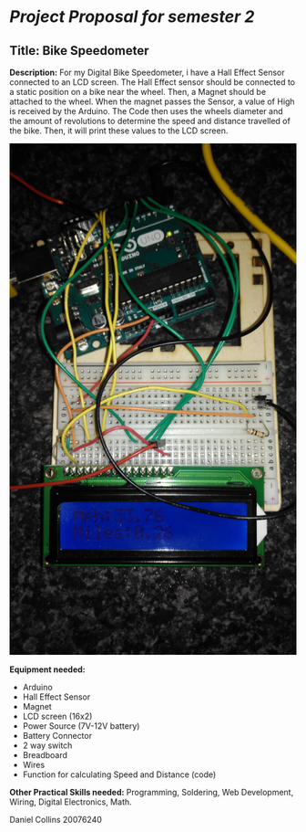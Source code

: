 # **_Project Proposal for semester 2_**
## **Title:** Bike Speedometer

**Description:** For my Digital Bike Speedometer, i have a Hall Effect Sensor connected to an LCD screen. The Hall Effect sensor should be connected to a static position on a bike near the wheel. Then, a Magnet should be attached to the wheel. When the magnet passes the Sensor, a value of High is received by the Arduino. The Code then uses the wheels diameter and the amount of revolutions to determine the speed and distance travelled of the bike. Then, it will print these values to the LCD screen.

![Image of project](IMG_20170428_095430.jpg)

**Equipment needed:**
* Arduino
* Hall Effect Sensor
* Magnet
* LCD screen (16x2)
* Power Source (7V-12V battery)
* Battery Connector
* 2 way switch
* Breadboard
* Wires
* Function for calculating Speed and Distance (code)

**Other Practical Skills needed:** Programming, Soldering, Web Development, Wiring, Digital Electronics, Math.

Daniel Collins 20076240
